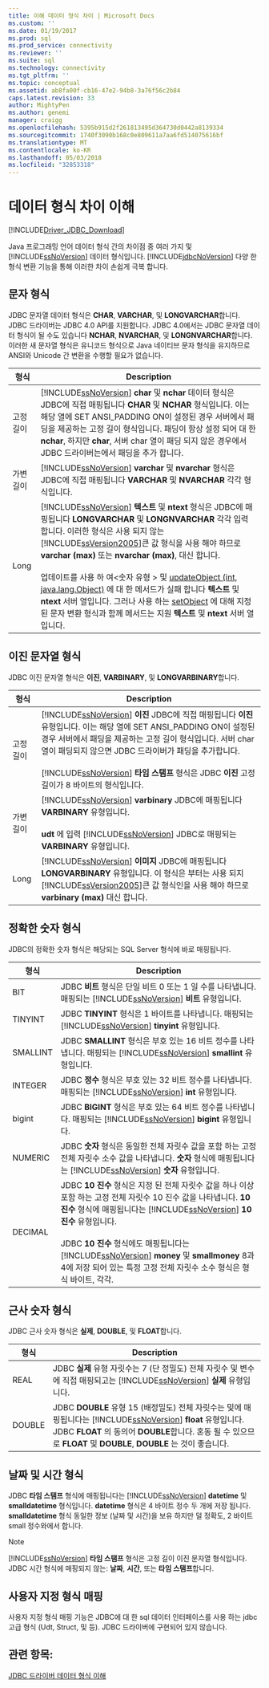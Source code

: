 ```yaml
---
title: 이해 데이터 형식 차이 | Microsoft Docs
ms.custom: ''
ms.date: 01/19/2017
ms.prod: sql
ms.prod_service: connectivity
ms.reviewer: ''
ms.suite: sql
ms.technology: connectivity
ms.tgt_pltfrm: ''
ms.topic: conceptual
ms.assetid: ab8fa00f-cb16-47e2-94b8-3a76f56c2b84
caps.latest.revision: 33
author: MightyPen
ms.author: genemi
manager: craigg
ms.openlocfilehash: 5395b915d2f261813495d364730d0442a8139334
ms.sourcegitcommit: 1740f3090b168c0e809611a7aa6fd514075616bf
ms.translationtype: MT
ms.contentlocale: ko-KR
ms.lasthandoff: 05/03/2018
ms.locfileid: "32853318"
---
```

# <a name="understanding-data-type-differences"></a>데이터 형식 차이 이해
[!INCLUDE[Driver_JDBC_Download](../../includes/driver_jdbc_download.md)]

  Java 프로그래밍 언어 데이터 형식 간의 차이점 중 여러 가지 및 [!INCLUDE[ssNoVersion](../../includes/ssnoversion_md.md)] 데이터 형식입니다. [!INCLUDE[jdbcNoVersion](../../includes/jdbcnoversion_md.md)] 다양 한 형식 변환 기능을 통해 이러한 차이 손쉽게 극복 합니다.  
  
## <a name="character-types"></a>문자 형식  
 JDBC 문자열 데이터 형식은 **CHAR**, **VARCHAR**, 및 **LONGVARCHAR**합니다. JDBC 드라이버는 JDBC 4.0 API를 지원합니다. JDBC 4.0에서는 JDBC 문자열 데이터 형식이 될 수도 있습니다 **NCHAR**, **NVARCHAR**, 및 **LONGNVARCHAR**합니다. 이러한 새 문자열 형식은 유니코드 형식으로 Java 네이티브 문자 형식을 유지하므로 ANSI와 Unicode 간 변환을 수행할 필요가 없습니다.  
  
|형식|Description|  
|----------|-----------------|  
|고정 길이|[!INCLUDE[ssNoVersion](../../includes/ssnoversion_md.md)] **char** 및 **nchar** 데이터 형식은 JDBC에 직접 매핑됩니다 **CHAR** 및 **NCHAR** 형식입니다. 이는 해당 열에 SET ANSI_PADDING ON이 설정된 경우 서버에서 패딩을 제공하는 고정 길이 형식입니다. 패딩이 항상 설정 되어 대 한 **nchar**, 하지만 **char**, 서버 char 열이 패딩 되지 않은 경우에서 JDBC 드라이버는에서 패딩을 추가 합니다.|  
|가변 길이|[!INCLUDE[ssNoVersion](../../includes/ssnoversion_md.md)] **varchar** 및 **nvarchar** 형식은 JDBC에 직접 매핑됩니다 **VARCHAR** 및 **NVARCHAR** 각각 형식입니다.|  
|Long|[!INCLUDE[ssNoVersion](../../includes/ssnoversion_md.md)] **텍스트** 및 **ntext** 형식은 JDBC에 매핑됩니다 **LONGVARCHAR** 및 **LONGNVARCHAR** 각각 입력 합니다. 이러한 형식은 사용 되지 않는 [!INCLUDE[ssVersion2005](../../includes/ssversion2005_md.md)]큰 값 형식을 사용 해야 하므로 **varchar (max)** 또는 **nvarchar (max)**, 대신 합니다.<br /><br /> 업데이트를 사용 하 여\<숫자 유형 > 및 [updateObject (int, java.lang.Object)](../../connect/jdbc/reference/updateobject-method-int-java-lang-object.md) 에 대 한 메서드가 실패 합니다 **텍스트** 및 **ntext** 서버 열입니다. 그러나 사용 하는 [setObject](../../connect/jdbc/reference/setobject-method-sqlserverpreparedstatement.md) 에 대해 지정 된 문자 변환 형식과 함께 메서드는 지원 **텍스트** 및 **ntext** 서버 열입니다.|  
  
## <a name="binary-string-types"></a>이진 문자열 형식  
 JDBC 이진 문자열 형식은 **이진**, **VARBINARY**, 및 **LONGVARBINARY**합니다.  
  
|형식|Description|  
|----------|-----------------|  
|고정 길이|[!INCLUDE[ssNoVersion](../../includes/ssnoversion_md.md)] **이진** JDBC에 직접 매핑됩니다 **이진** 유형입니다. 이는 해당 열에 SET ANSI_PADDING ON이 설정된 경우 서버에서 패딩을 제공하는 고정 길이 형식입니다. 서버 char 열이 패딩되지 않으면 JDBC 드라이버가 패딩을 추가합니다.<br /><br /> [!INCLUDE[ssNoVersion](../../includes/ssnoversion_md.md)] **타임 스탬프** 형식은 JDBC **이진** 고정 길이가 8 바이트의 형식입니다.|  
|가변 길이|[!INCLUDE[ssNoVersion](../../includes/ssnoversion_md.md)] **varbinary** JDBC에 매핑됩니다 **VARBINARY** 유형입니다.<br /><br /> **udt** 에 입력 [!INCLUDE[ssNoVersion](../../includes/ssnoversion_md.md)] JDBC로 매핑되는 **VARBINARY** 유형입니다.|  
|Long|[!INCLUDE[ssNoVersion](../../includes/ssnoversion_md.md)] **이미지** JDBC에 매핑됩니다 **LONGVARBINARY** 유형입니다. 이 형식은 부터는 사용 되지 [!INCLUDE[ssVersion2005](../../includes/ssversion2005_md.md)]큰 값 형식인을 사용 해야 하므로 **varbinary (max)** 대신 합니다.|  
  
## <a name="exact-numeric-types"></a>정확한 숫자 형식  
 JDBC의 정확한 숫자 형식은 해당되는 SQL Server 형식에 바로 매핑됩니다.  
  
|형식|Description|  
|----------|-----------------|  
|BIT|JDBC **비트** 형식은 단일 비트 0 또는 1 일 수를 나타냅니다. 매핑되는 [!INCLUDE[ssNoVersion](../../includes/ssnoversion_md.md)] **비트** 유형입니다.|  
|TINYINT|JDBC **TINYINT** 형식은 1 바이트를 나타냅니다. 매핑되는 [!INCLUDE[ssNoVersion](../../includes/ssnoversion_md.md)] **tinyint** 유형입니다.|  
|SMALLINT|JDBC **SMALLINT** 형식은 부호 있는 16 비트 정수를 나타냅니다. 매핑되는 [!INCLUDE[ssNoVersion](../../includes/ssnoversion_md.md)] **smallint** 유형입니다.|  
|INTEGER|JDBC **정수** 형식은 부호 있는 32 비트 정수를 나타냅니다. 매핑되는 [!INCLUDE[ssNoVersion](../../includes/ssnoversion_md.md)] **int** 유형입니다.|  
|bigint|JDBC **BIGINT** 형식은 부호 있는 64 비트 정수를 나타냅니다. 매핑되는 [!INCLUDE[ssNoVersion](../../includes/ssnoversion_md.md)] **bigint** 유형입니다.|  
|NUMERIC|JDBC **숫자** 형식은 동일한 전체 자릿수 값을 포함 하는 고정 전체 자릿수 소수 값을 나타냅니다. **숫자** 형식에 매핑됩니다는 [!INCLUDE[ssNoVersion](../../includes/ssnoversion_md.md)] **숫자** 유형입니다.|  
|DECIMAL|JDBC **10 진수** 형식은 지정 된 전체 자릿수 값을 하나 이상 포함 하는 고정 전체 자릿수 10 진수 값을 나타냅니다. **10 진수** 형식에 매핑됩니다는 [!INCLUDE[ssNoVersion](../../includes/ssnoversion_md.md)] **10 진수** 유형입니다.<br /><br /> JDBC **10 진수** 형식에도 매핑됩니다는 [!INCLUDE[ssNoVersion](../../includes/ssnoversion_md.md)] **money** 및 **smallmoney** 8과 4에 저장 되어 있는 특정 고정 전체 자릿수 소수 형식은 형식 바이트, 각각.|  
  
## <a name="approximate-numeric-types"></a>근사 숫자 형식  
 JDBC 근사 숫자 형식은 **실제**, **DOUBLE**, 및 **FLOAT**합니다.  
  
|형식|Description|  
|----------|-----------------|  
|REAL|JDBC **실제** 유형 자릿수는 7 (단 정밀도) 전체 자릿수 및 변수에 직접 매핑되고는 [!INCLUDE[ssNoVersion](../../includes/ssnoversion_md.md)] **실제** 유형입니다.|  
|DOUBLE|JDBC **DOUBLE** 유형 15 (배정밀도) 전체 자릿수는 및에 매핑됩니다는 [!INCLUDE[ssNoVersion](../../includes/ssnoversion_md.md)] **float** 유형입니다. JDBC **FLOAT** 의 동의어 **DOUBLE**합니다. 혼동 될 수 있으므로 **FLOAT** 및 **DOUBLE**, **DOUBLE** 는 것이 좋습니다.|  
  
## <a name="datetime-types"></a>날짜 및 시간 형식  
 JDBC **타임 스탬프** 형식에 매핑됩니다는 [!INCLUDE[ssNoVersion](../../includes/ssnoversion_md.md)] **datetime** 및 **smalldatetime** 형식입니다. **datetime** 형식은 4 바이트 정수 두 개에 저장 됩니다. **smalldatetime** 형식 동일한 정보 (날짜 및 시간)을 보유 하지만 덜 정확도, 2 바이트 small 정수와에서 합니다.  
  
> [!NOTE]  
>  [!INCLUDE[ssNoVersion](../../includes/ssnoversion_md.md)] **타임 스탬프** 형식은 고정 길이 이진 문자열 형식입니다. JDBC 시간 형식에 매핑되지 않는: **날짜**, **시간**, 또는 **타임 스탬프**합니다.  
  
## <a name="custom-type-mapping"></a>사용자 지정 형식 매핑  
 사용자 지정 형식 매핑 기능은 JDBC에 대 한 sql 데이터 인터페이스를 사용 하는 jdbc 고급 형식 (Udt, Struct, 및 등). JDBC 드라이버에 구현되어 있지 않습니다.  
  
## <a name="see-also"></a>관련 항목:  
 [JDBC 드라이버 데이터 형식 이해](../../connect/jdbc/understanding-the-jdbc-driver-data-types.md)  
  
  
